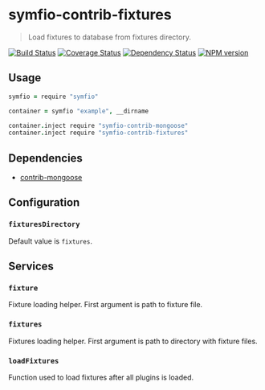 # symfio-contrib-fixtures

> Load fixtures to database from fixtures directory.

[![Build Status](https://travis-ci.org/symfio/symfio-contrib-fixtures.png?branch=master)](https://travis-ci.org/symfio/symfio-contrib-fixtures)
[![Coverage Status](https://coveralls.io/repos/symfio/symfio-contrib-fixtures/badge.png?branch=master)](https://coveralls.io/r/symfio/symfio-contrib-fixtures?branch=master)
[![Dependency Status](https://gemnasium.com/symfio/symfio-contrib-fixtures.png)](https://gemnasium.com/symfio/symfio-contrib-fixtures)
[![NPM version](https://badge.fury.io/js/symfio-contrib-fixtures.png)](http://badge.fury.io/js/symfio-contrib-fixtures)

## Usage

```coffee
symfio = require "symfio"

container = symfio "example", __dirname

container.inject require "symfio-contrib-mongoose"
container.inject require "symfio-contrib-fixtures"
```

## Dependencies

* [contrib-mongoose](https://github.com/symfio/symfio-contrib-mongoose)

## Configuration

### `fixturesDirectory`

Default value is `fixtures`.

## Services

### `fixture`

Fixture loading helper. First argument is path to fixture file.

### `fixtures`

Fixtures loading helper. First argument is path to directory with fixture files.

### `loadFixtures`

Function used to load fixtures after all plugins is loaded.
